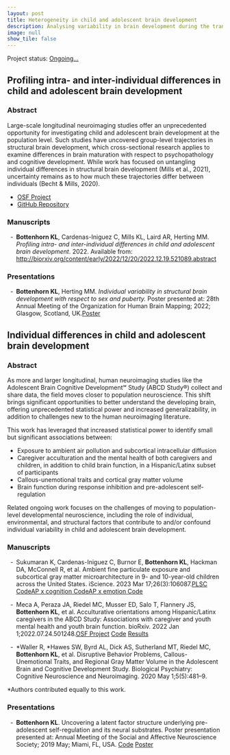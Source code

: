 ```yaml
---
layout: post
title: Heterogeneity in child and adolescent brain development
description: Analysing variability in brain development during the transition to adolescence.
image: null
show_tile: false
---
```

<p>Project status: <a href="" class="icon fa-spinner"><span class="label">Ongoing...</span></a></p>
<div class="row">
<h2>Profiling intra- and inter-individual differences in child and adolescent brain development</h2>
	<div class="6u 12u$(small)">
    <h3>Abstract</h3>
    <p>Large-scale longitudinal neuroimaging studies offer an unprecedented opportunity for investigating child and adolescent brain development at the population level. Such studies have uncovered group-level trajectories in structural brain development, which cross-sectional research applies to examine differences in brain maturation with respect to psychopathology and cognitive development. While work has focused on untangling individual differences in structural brain development (Mills et al., 2021), uncertainty remains as to how much these trajectories differ between individuals (Becht & Mills, 2020). 
    <ul class="actions"> 
      <li><a href="https://osf.io/a9kcv/" class="button small">OSF Project</a></li>
      <li><a href="https://github.com/62442katieb/deltaABCD_variability" class="button small">GitHub Repository</a></li>
    </ul>
    </p>
  </div>
  <div class="6u 12u$(small)">
    <h3>Manuscripts</h3>
      <div class="csl-entry" style="clear: left; margin-bottom: 1em;">
        <div class="csl-left-margin" style="float: left; padding-right: 0.5em;text-align: right; width: 1em;">-</div><div class="csl-right-inline" style="margin: 0 .4em 0 1.5em;"><b>Bottenhorn KL</b>, Cardenas-Iniguez C, Mills KL, Laird AR, Herting MM. <i>Profiling intra- and inter-individual differences in child and adolescent brain development</i>. 2022. Available from: <a href="http://biorxiv.org/content/early/2022/12/20/2022.12.19.521089.abstract">http://biorxiv.org/content/early/2022/12/20/2022.12.19.521089.abstract</a></div>
      </div>
      <span class="Z3988" title="url_ver=Z39.88-2004&amp;ctx_ver=Z39.88-2004&amp;rfr_id=info%3Asid%2Fzotero.org%3A2&amp;rft_id=info%3Adoi%2F10.1101%2F2022.12.19.521089&amp;rft_val_fmt=info%3Aofi%2Ffmt%3Akev%3Amtx%3Adc&amp;rft.type=preprint&amp;rft.title=Profiling%20intra-%20and%20inter-individual%20differences%20in%20child%20and%20adolescent%20brain%20development&amp;rft.description=As%20we%20move%20toward%20population-level%20developmental%20neuroscience%2C%20understanding%20intra-%20and%20interindividual%20variability%20in%20brain%20maturation%20and%20sources%20of%20neurodevelopmental%20heterogeneity%20becomes%20paramount.%20Large-scale%2C%20longitudinal%20neuroimaging%20studies%20have%20uncovered%20group-level%20neurodevelopmental%20trajectories%2C%20and%20while%20recent%20work%20has%20begun%20to%20untangle%20intra-%20and%20interindividual%20differences%2C%20they%20remain%20largely%20unclear.%20Here%2C%20we%20aim%20to%20quantify%20both%20intra-%20and%20inter-individual%20variability%20across%20facets%20of%20neurodevelopment%20from%20late%20childhood%20to%20early%20adolescence%20in%20the%20Adolescent%20Brain%20Cognitive%20Development%20(ABCD)%20Study%2C%20and%20examine%20the%20contributions%20of%20age%2C%20sex%2C%20puberty%2C%20sociodemographic%20factors%2C%20and%20MRI%20scanner%20manufacturer%20to%20inter-individual%20variability.%20Our%20results%20provide%20novel%20insight%20into%20differences%20in%20microstructure%20development%20between%20cortical%20and%20subcortical%20gray%20matter.%20We%20found%20that%20an%20individual%E2%80%99s%20starting%20point%20is%20related%20to%20how%20their%20brain%20changes%2C%20across%20all%20brain%20outcomes.%20Although%20both%20sex%20and%20pubertal%20status%20contributed%20to%20inter-individual%20variability%2C%20we%20found%20limited%20support%20for%20hypotheses%20regarding%20greater%20male-than-female%20variability%20and%20increases%20in%20inter-individual%20variability%20throughout%20puberty.%20Finally%2C%20we%20uncovered%20enmeshed%20contributions%20of%20sociodemographics%20and%20MRI%20scanner%20manufacturers%20to%20inter-individual%20variability%20in%20this%20dataset%2C%20due%20in%20part%20to%20sociodemographic%20differences%20in%20participants%20scanned%20on%20Siemens%2C%20GE%2C%20and%20Philips%20MRIs.%20This%20work%20highlights%20pockets%20of%20individual%20variability%20for%20future%20investigation%2C%20describes%20a%20promising%20approach%20for%20quantifying%20deviations%20from%20normative%20development%2C%20and%20urges%20caution%20in%20covariate%20choice%20for%20investigators%20using%20ABCD%20Study%20data.Competing%20Interest%20StatementThe%20authors%20have%20declared%20no%20competing%20interest.&amp;rft.identifier=urn%3Adoi%3A10.1101%2F2022.12.19.521089&amp;rft.aufirst=Katherine%20L.&amp;rft.aulast=Bottenhorn&amp;rft.au=Katherine%20L.%20Bottenhorn&amp;rft.au=Carlos%20Cardenas-Iniguez&amp;rft.au=Kathryn%20L.%20Mills&amp;rft.au=Angela%20R.%20Laird&amp;rft.au=Megan%20M.%20Herting&amp;rft.date=2022-12-19"></span>
    <h3>Presentations</h3>
    <div class="csl-entry" style="clear: left; ">
      <div class="csl-left-margin" style="float: left; padding-right: 0.5em;text-align: right; width: 1em;">-</div><div class="csl-right-inline" style="margin: 0 .4em 0 1.5em;"><b>Bottenhorn KL</b>, Herting MM. <i>Individual variability in structural brain development with respect to sex and puberty.</i> Poster presented at: 28th Annual Meeting of the Organization for Human Brain Mapping; 2022; Glasgow, Scotland, UK.<a href="https://doi.org/10.5281/zenodo.7916813" class="button small">Poster</a></div>
    </div>
    <span class="Z3988" title="url_ver=Z39.88-2004&amp;ctx_ver=Z39.88-2004&amp;rfr_id=info%3Asid%2Fzotero.org%3A2&amp;rft_val_fmt=info%3Aofi%2Ffmt%3Akev%3Amtx%3Adc&amp;rft.type=presentation&amp;rft.title=Individual%20variability%20in%20structural%20brain%20development%20with%20respect%20to%20sex%20and%20puberty&amp;rft.aufirst=Katherine%20L&amp;rft.aulast=Bottenhorn&amp;rft.au=Katherine%20L%20Bottenhorn&amp;rft.au=Megan%20M.%20Herting&amp;rft.date=2022"></span>
  </div>
</div>
<div class="row">
<h2>Individual differences in child and adolescent brain development</h2>
	<div class="6u 12u$(small)">
    <h3>Abstract</h3>
    <p>As more and larger longitudinal, human neuroimaging studies like the Adolescent Brain Cognitive Development℠ Study (ABCD Study®) collect and share data, the field moves closer to population neuroscience. This shift brings significant opportunities to better understand the developing brain, offering unprecedented statistical power and increased generalizability, in addition to challenges new to the human neuroimaging literature.
    </p>
    <p>This work has leveraged that increased statistical power to identify small but significant associations between:
    <ul>
      <li>Exposure to ambient air pollution and subcortical intracellular diffusion</li>
      <li>Caregiver acculturation and the mental health of both caregivers and children, in addition to child brain function, in a Hispanic/Latinx subset of participants</li>
      <li>Callous-unemotional traits and cortical gray matter volume</li>
      <li>Brain function during response inhibition and pre-adolescent self-regulation</li>
    </ul>
    </p>
    <p>Related ongoing work focuses on the challenges of moving to population-level developmental neuroscience, including the role of individual, environmental, and structural factors that contribute to and/or confound individual variability in child and adolescent brain development.</p>
  </div>
  <div class="6u 12u$(small)">
    <h3>Manuscripts</h3>
    <div class="csl-entry" style="clear: left; margin-bottom: 1em;">
    <div class="csl-left-margin" style="float: left; padding-right: 0.5em;text-align: right; width: 1em;">-</div><div class="csl-right-inline" style="margin: 0 .4em 0 1.5em;">Sukumaran K, Cardenas-Iniguez C, Burnor E, <b>Bottenhorn KL</b>, Hackman DA, McConnell R, et al. Ambient fine particulate exposure and subcortical gray matter microarchitecture in 9- and 10-year-old children across the United States. iScience. 2023 Mar 17;26(3):106087.<a href="https://doi.org/10.6084/m9.figshare.21926088" class="button small">PLSC Code</a><a href="https://doi.org/10.6084/m9.figshare.21926157" class="button small">AP x cognition Code</a><a href="https://doi.org/10.6084/m9.figshare.21861894" class="button small">AP x emotion Code</a></div>
   </div>
  <span class="Z3988" title="url_ver=Z39.88-2004&amp;ctx_ver=Z39.88-2004&amp;rfr_id=info%3Asid%2Fzotero.org%3A2&amp;rft_id=info%3Adoi%2F10.1016%2Fj.isci.2023.106087&amp;rft_id=info%3Apmid%2F36915692&amp;rft_val_fmt=info%3Aofi%2Ffmt%3Akev%3Amtx%3Ajournal&amp;rft.genre=article&amp;rft.atitle=Ambient%20fine%20particulate%20exposure%20and%20subcortical%20gray%20matter%20microarchitecture%20in%209-%20and%2010-year-old%20children%20across%20the%20United%20States&amp;rft.jtitle=iScience&amp;rft.stitle=iScience&amp;rft.volume=26&amp;rft.issue=3&amp;rft.aufirst=Kirthana&amp;rft.aulast=Sukumaran&amp;rft.au=Kirthana%20Sukumaran&amp;rft.au=Carlos%20Cardenas-Iniguez&amp;rft.au=Elisabeth%20Burnor&amp;rft.au=Katherine%20L.%20Bottenhorn&amp;rft.au=Daniel%20A.%20Hackman&amp;rft.au=Rob%20McConnell&amp;rft.au=Kiros%20Berhane&amp;rft.au=Joel%20Schwartz&amp;rft.au=Jiu-Chiuan%20Chen&amp;rft.au=Megan%20M.%20Herting&amp;rft.date=2023-03-17&amp;rft.pages=106087&amp;rft.issn=2589-0042&amp;rft.language=eng"></span>
    <div class="csl-entry" style="clear: left; margin-bottom: 1em;">
      <div class="csl-left-margin" style="float: left; padding-right: 0.5em;text-align: right; width: 1em;">-</div><div class="csl-right-inline" style="margin: 0 .4em 0 1.5em;">Meca A, Peraza JA, Riedel MC, Musser ED, Salo T, Flannery JS, <b>Bottenhorn KL</b>, et al. Acculturative orientations among Hispanic/Latinx caregivers in the ABCD Study: Associations with caregiver and youth mental health and youth brain function. bioRxiv. 2022 Jan 1;2022.07.24.501248.<a href="https://osf.io/mkdw3/" class="button small">OSF Project</a>
      <a href="https://github.com/NBCLab/abcd-hispanic-via" class="button small">Code</a>
      <a href="https://identifiers.org/neurovault.collection:11264" class="button small">Results</a></div>
    </div>
    <span class="Z3988" title="url_ver=Z39.88-2004&amp;ctx_ver=Z39.88-2004&amp;rfr_id=info%3Asid%2Fzotero.org%3A2&amp;rft_id=info%3Adoi%2F10.1101%2F2022.07.24.501248&amp;rft_val_fmt=info%3Aofi%2Ffmt%3Akev%3Amtx%3Ajournal&amp;rft.genre=article&amp;rft.atitle=Acculturative%20orientations%20among%20Hispanic%2FLatinx%20caregivers%20in%20the%20ABCD%20Study%3A%20Associations%20with%20caregiver%20and%20youth%20mental%20health%20and%20youth%20brain%20function&amp;rft.jtitle=bioRxiv&amp;rft.aufirst=Alan&amp;rft.aulast=Meca&amp;rft.au=Alan%20Meca&amp;rft.au=Julio%20A%20Peraza&amp;rft.au=Michael%20C.%20Riedel&amp;rft.au=Erica%20D.%20Musser&amp;rft.au=Taylor%20Salo&amp;rft.au=Jessica%20S.%20Flannery&amp;rft.au=Katherine%20L.%20Bottenhorn&amp;rft.au=Anthony%20S.%20Dick&amp;rft.au=Rosario%20Pintos%20Lobo&amp;rft.au=Laura%20M.%20Ucros&amp;rft.au=Chelsea%20A.%20Greaves&amp;rft.au=Samuel%20W.%20Hawes&amp;rft.au=Mariana%20Sanchez&amp;rft.au=Marybel%20R.%20Gonzalez&amp;rft.au=Matthew%20T.%20Sutherland&amp;rft.au=Raul%20Gonzalez&amp;rft.au=Angela%20R.%20Laird&amp;rft.date=2022-01-01&amp;rft.pages=2022.07.24.501248"></span>
  <div class="csl-entry" style="clear: left; margin-bottom: 1em;">
    <div class="csl-left-margin" style="float: left; padding-right: 0.5em;text-align: right; width: 1em;">-</div><div class="csl-right-inline" style="margin: 0 .4em 0 1.5em;">*Waller R, *Hawes SW, Byrd AL, Dick AS, Sutherland MT, Riedel MC, <b>Bottenhorn KL</b>, et al. Disruptive Behavior Problems, Callous-Unemotional Traits, and Regional Gray Matter Volume in the Adolescent Brain and Cognitive Development Study. Biological Psychiatry: Cognitive Neuroscience and Neuroimaging. 2020 May 1;5(5):481–9.
    </div>
   </div>
  <span class="Z3988" title="url_ver=Z39.88-2004&amp;ctx_ver=Z39.88-2004&amp;rfr_id=info%3Asid%2Fzotero.org%3A2&amp;rft_id=info%3Adoi%2F10.1016%2Fj.bpsc.2020.01.002&amp;rft_val_fmt=info%3Aofi%2Ffmt%3Akev%3Amtx%3Ajournal&amp;rft.genre=article&amp;rft.atitle=Disruptive%20Behavior%20Problems%2C%20Callous-Unemotional%20Traits%2C%20and%20Regional%20Gray%20Matter%20Volume%20in%20the%20Adolescent%20Brain%20and%20Cognitive%20Development%20Study&amp;rft.jtitle=Biological%20Psychiatry%3A%20Cognitive%20Neuroscience%20and%20Neuroimaging&amp;rft.stitle=Biological%20Psychiatry%3A%20Cognitive%20Neuroscience%20and%20Neuroimaging&amp;rft.volume=5&amp;rft.issue=5&amp;rft.aufirst=Rebecca&amp;rft.aulast=Waller&amp;rft.au=Rebecca%20Waller&amp;rft.au=Samuel%20W.%20Hawes&amp;rft.au=Amy%20L.%20Byrd&amp;rft.au=Anthony%20S.%20Dick&amp;rft.au=Matthew%20T.%20Sutherland&amp;rft.au=Michael%20C.%20Riedel&amp;rft.au=Michael%20J.%20Tobia&amp;rft.au=Katherine%20L.%20Bottenhorn&amp;rft.au=Angela%20R.%20Laird&amp;rft.au=Raul%20Gonzalez&amp;rft.date=2020-05-01&amp;rft.pages=481-489&amp;rft.spage=481&amp;rft.epage=489&amp;rft.issn=2451-9022&amp;rft.language=en"></span>
  *Authors contributed equally to this work.
    <h3>Presentations</h3>
    <div class="csl-entry" style="clear: left; ">
      <div class="csl-left-margin" style="float: left; padding-right: 0.5em;text-align: right; width: 1em;">-</div><div class="csl-right-inline" style="margin: 0 .4em 0 1.5em;"><b>Bottenhorn KL</b>. Uncovering a latent factor structure underlying pre-adolescent self-regulation and its neural substrates. Poster presentation presented at: Annual Meeting of the Social and Affective Neuroscience Society; 2019 May; Miami, FL, USA.
      <a href="https://github.com/62442katieb/abcd-selfreg-factors" class="button small">Code</a>
      <a href="https://doi.org/10.5281/zenodo.7921716" class="button small">Poster</a>
      </div>
    </div>
    <span class="Z3988" title="url_ver=Z39.88-2004&amp;ctx_ver=Z39.88-2004&amp;rfr_id=info%3Asid%2Fzotero.org%3A2&amp;rft_val_fmt=info%3Aofi%2Ffmt%3Akev%3Amtx%3Adc&amp;rft.type=presentation&amp;rft.title=Uncovering%20a%20latent%20factor%20structure%20underlying%20pre-adolescent%20self-regulation%20and%20its%20neural%20substrates&amp;rft.aufirst=Katherine%20L&amp;rft.aulast=Bottenhorn&amp;rft.au=Katherine%20L%20Bottenhorn&amp;rft.date=2019-05"></span>
  </div>
</div>